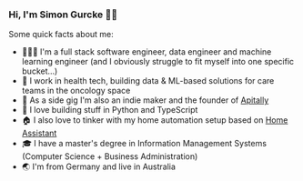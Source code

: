 ### Hi, I'm Simon Gurcke 👋🏼

Some quick facts about me:

- 👨🏼‍💻 I'm a full stack software engineer, data engineer and machine learning engineer (and I obviously struggle to fit myself into one specific bucket...)
- 💼 I work in health tech, building data & ML-based solutions for care teams in the oncology space
- 🚀 As a side gig I'm also an indie maker and the founder of [Apitally](https://github.com/apitally)
- 💙 I love building stuff in Python and TypeScript
- 🏠 I also love to tinker with my home automation setup based on [Home Assistant](https://github.com/home-assistant)
- 🎓 I have a master's degree in Information Management Systems (Computer Science + Business Administration)
- 🌏 I'm from Germany and live in Australia
